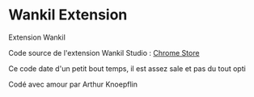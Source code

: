 # Wankil Extension
Extension Wankil

Code source de l'extension Wankil Studio : [Chrome Store](https://chrome.google.com/webstore/detail/live-checker-wankil-studi/jephlofdididpkdahchljhbmgpekhfne)

Ce code date d'un petit bout temps, il est assez sale et pas du tout opti




Codé avec amour par Arthur Knoepflin
